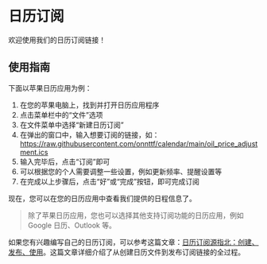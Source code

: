 # 日历订阅

欢迎使用我们的日历订阅链接！

## 使用指南

下面以苹果日历应用为例：

1. 在您的苹果电脑上，找到并打开日历应用程序
2. 点击菜单栏中的“文件”选项
3. 在文件菜单中选择“新建日历订阅”
4. 在弹出的窗口中，输入想要订阅的链接，如：<https://raw.githubusercontent.com/onnttf/calendar/main/oil_price_adjustment.ics>
5. 输入完毕后，点击“订阅”即可
6. 可以根据您的个人需要调整一些设置，例如更新频率、提醒设置等
7. 在完成以上步骤后，点击“好”或“完成”按钮，即可完成订阅

现在，您可以在您的日历应用中查看我们提供的日程信息了。

> 除了苹果日历应用，您也可以选择其他支持订阅功能的日历应用，例如 Google 日历、Outlook 等。

如果您有兴趣编写自己的日历订阅，可以参考这篇文章：[日历订阅源指北：创建、发布、使用][1]。这篇文章详细介绍了从创建日历文件到发布订阅链接的全过程。

[1]: https://github.com/onnttf/blog/blob/main/2024/4/62_D_kwDOLJ1j984AYxXw.md
